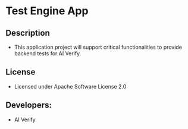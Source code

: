 # Test Engine App

## Description
* This application project will support critical functionalities to provide backend tests for AI Verify.

## License
* Licensed under Apache Software License 2.0

## Developers:
* AI Verify